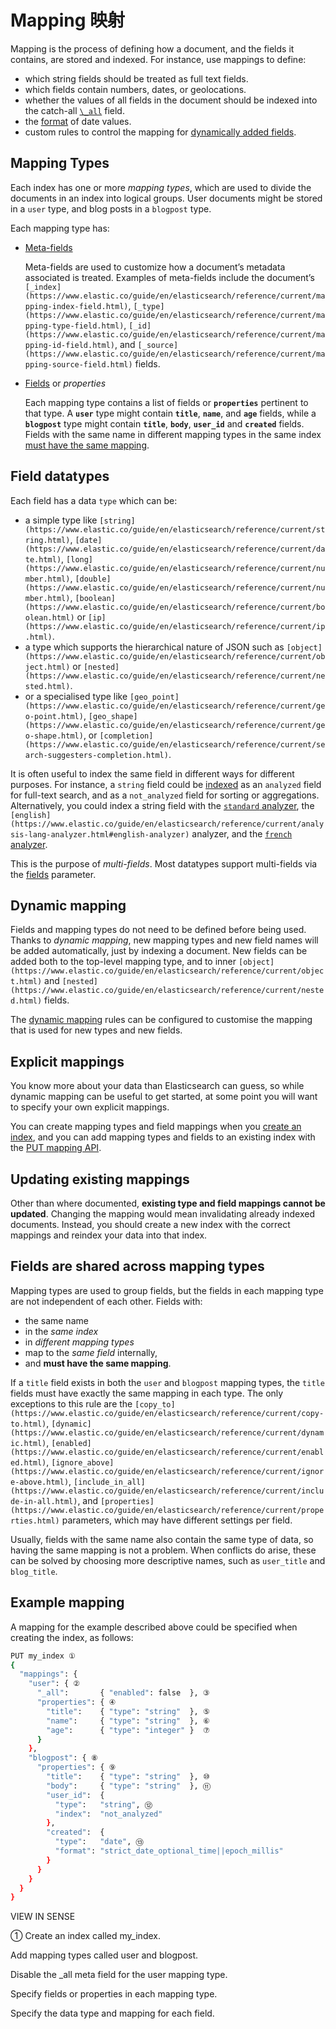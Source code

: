 # Mapping 映射

Mapping is the process of defining how a document, and the fields it contains, are stored and indexed. For instance, use mappings to define:

* which string fields should be treated as full text fields.
* which fields contain numbers, dates, or geolocations.
* whether the values of all fields in the document should be indexed into the catch-all [`\_all`](https://www.elastic.co/guide/en/elasticsearch/reference/current/mapping-all-field.html) field.
* the [format](https://www.elastic.co/guide/en/elasticsearch/reference/current/mapping-date-format.html) of date values.
* custom rules to control the mapping for [dynamically added fields](https://www.elastic.co/guide/en/elasticsearch/reference/current/dynamic-mapping.html).

## Mapping Types

Each index has one or more *mapping types*, which are used to divide the documents in an index into logical groups. User documents might be stored in a `user` type, and blog posts in a `blogpost` type.

Each mapping type has:

* [Meta-fields](https://www.elastic.co/guide/en/elasticsearch/reference/current/mapping-fields.html) 

  Meta-fields are used to customize how a document’s metadata associated is treated. Examples of meta-fields include the document’s `[_index](https://www.elastic.co/guide/en/elasticsearch/reference/current/mapping-index-field.html)`, `[_type](https://www.elastic.co/guide/en/elasticsearch/reference/current/mapping-type-field.html)`, `[_id](https://www.elastic.co/guide/en/elasticsearch/reference/current/mapping-id-field.html)`, and `[_source](https://www.elastic.co/guide/en/elasticsearch/reference/current/mapping-source-field.html)` fields.
  
* [Fields](https://www.elastic.co/guide/en/elasticsearch/reference/current/mapping-types.html) or *properties*
  
  Each mapping type contains a list of fields or **`properties`** pertinent to that type. A **`user`** type might contain **`title`**, **`name`**, and **`age`** fields, while a **`blogpost`** type might contain **`title`**, **`body`**, **`user_id`** and **`created`** fields. Fields with the same name in different mapping types in the same index [must have the same mapping](https://www.elastic.co/guide/en/elasticsearch/reference/current/mapping.html#field-conflicts).
  
## Field datatypes

Each field has a data `type` which can be:

* a simple type like `[string](https://www.elastic.co/guide/en/elasticsearch/reference/current/string.html)`, `[date](https://www.elastic.co/guide/en/elasticsearch/reference/current/date.html)`, `[long](https://www.elastic.co/guide/en/elasticsearch/reference/current/number.html)`, `[double](https://www.elastic.co/guide/en/elasticsearch/reference/current/number.html)`, `[boolean](https://www.elastic.co/guide/en/elasticsearch/reference/current/boolean.html)` or `[ip](https://www.elastic.co/guide/en/elasticsearch/reference/current/ip.html)`.
* a type which supports the hierarchical nature of JSON such as `[object](https://www.elastic.co/guide/en/elasticsearch/reference/current/object.html)` or `[nested](https://www.elastic.co/guide/en/elasticsearch/reference/current/nested.html)`.
* or a specialised type like `[geo_point](https://www.elastic.co/guide/en/elasticsearch/reference/current/geo-point.html)`, `[geo_shape](https://www.elastic.co/guide/en/elasticsearch/reference/current/geo-shape.html)`, or `[completion](https://www.elastic.co/guide/en/elasticsearch/reference/current/search-suggesters-completion.html)`.

It is often useful to index the same field in different ways for different purposes. For instance, a `string` field could be [indexed](https://www.elastic.co/guide/en/elasticsearch/reference/current/mapping-index.html) as an `analyzed` field for full-text search, and as a `not_analyzed` field for sorting or aggregations. Alternatively, you could index a string field with the [`standard` analyzer](https://www.elastic.co/guide/en/elasticsearch/reference/current/analysis-standard-analyzer.html), the `[english](https://www.elastic.co/guide/en/elasticsearch/reference/current/analysis-lang-analyzer.html#english-analyzer)` analyzer, and the [`french` analyzer](https://www.elastic.co/guide/en/elasticsearch/reference/current/analysis-lang-analyzer.html#french-analyzer).

This is the purpose of *multi-fields*. Most datatypes support multi-fields via the [fields](https://www.elastic.co/guide/en/elasticsearch/reference/current/multi-fields.html) parameter.

## Dynamic mapping
Fields and mapping types do not need to be defined before being used. Thanks to *dynamic mapping*, new mapping types and new field names will be added automatically, just by indexing a document. New fields can be added both to the top-level mapping type, and to inner `[object](https://www.elastic.co/guide/en/elasticsearch/reference/current/object.html)` and `[nested](https://www.elastic.co/guide/en/elasticsearch/reference/current/nested.html)` fields.

The [dynamic mapping](https://www.elastic.co/guide/en/elasticsearch/reference/current/dynamic-mapping.html) rules can be configured to customise the mapping that is used for new types and new fields.

## Explicit mappings

You know more about your data than Elasticsearch can guess, so while dynamic mapping can be useful to get started, at some point you will want to specify your own explicit mappings.

You can create mapping types and field mappings when you [create an index](https://www.elastic.co/guide/en/elasticsearch/reference/current/indices-create-index.html), and you can add mapping types and fields to an existing index with the [PUT mapping API](https://www.elastic.co/guide/en/elasticsearch/reference/current/indices-put-mapping.html).

## Updating existing mappings

Other than where documented, **existing type and field mappings cannot be updated**. Changing the mapping would mean invalidating already indexed documents. Instead, you should create a new index with the correct mappings and reindex your data into that index.

## Fields are shared across mapping types

Mapping types are used to group fields, but the fields in each mapping type are not independent of each other. Fields with:

* the same name
* in the *same index*
* in *different mapping types*
* map to the *same field* internally,
* and **must have the same mapping**.

If a `title` field exists in both the `user` and `blogpost` mapping types, the `title` fields must have exactly the same mapping in each type. The only exceptions to this rule are the `[copy_to](https://www.elastic.co/guide/en/elasticsearch/reference/current/copy-to.html)`, `[dynamic](https://www.elastic.co/guide/en/elasticsearch/reference/current/dynamic.html)`, `[enabled](https://www.elastic.co/guide/en/elasticsearch/reference/current/enabled.html)`, `[ignore_above](https://www.elastic.co/guide/en/elasticsearch/reference/current/ignore-above.html)`, `[include_in_all](https://www.elastic.co/guide/en/elasticsearch/reference/current/include-in-all.html)`, and `[properties](https://www.elastic.co/guide/en/elasticsearch/reference/current/properties.html)` parameters, which may have different settings per field.

Usually, fields with the same name also contain the same type of data, so having the same mapping is not a problem. When conflicts do arise, these can be solved by choosing more descriptive names, such as `user_title` and `blog_title`.

## Example mapping

A mapping for the example described above could be specified when creating the index, as follows:

```bash
PUT my_index ①
{
  "mappings": {
    "user": { ②
      "_all":       { "enabled": false  }, ③
      "properties": { ④
        "title":    { "type": "string"  }, ⑤
        "name":     { "type": "string"  }, ⑥
        "age":      { "type": "integer" }  ⑦
      }
    },
    "blogpost": { ⑧
      "properties": { ⑨
        "title":    { "type": "string"  }, ⑩
        "body":     { "type": "string"  }, ⑪
        "user_id":  {
          "type":   "string", ⑫
          "index":  "not_analyzed"
        },
        "created":  {
          "type":   "date", ⑬
          "format": "strict_date_optional_time||epoch_millis"
        }
      }
    }
  }
}
```
VIEW IN SENSE 

①
Create an index called my_index.

 

Add mapping types called user and blogpost.



Disable the _all meta field for the user mapping type.

 

Specify fields or properties in each mapping type.

      

Specify the data type and mapping for each field.